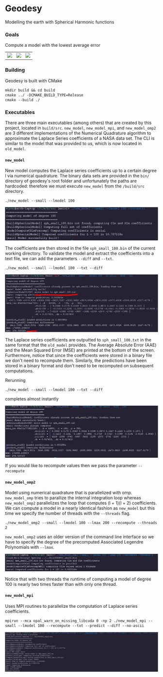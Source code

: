 # Geodesy

Modelling the earth with Spherical Harmonic functions

### Goals

Compute a model with the lowest average error

| | | |
| --- | --- | --- |
|![](tex/media/gif/sph_600.gif) | ![](tex/media/gif/sph_600_2.gif) | ![](tex/media/gif/sph_600_alt.gif) |

### Building

Geodesy is built with CMake
```
mkdir build && cd build
cmake ../ -DCMAKE_BUILD_TYPE=Release
cmake --build ./
```

### Executables

There are three main executables (among others) that are created by this project, located in `build/src`. `new_model`, `new_model_mpi`, and `new_model_omp2` are 3 different implementations of the Numerical Quadrature algorithm to approximate the Laplace Series coefficients of a NASA data set. The CLI is similar to the model that was provided to us, which is now located in `old_model`.

#### `new_model`
New model computes the Laplace series coefficients up to a certain degree l via numerical quadrature. The binary data sets are provided in the `bin/` directory of geodesy's root folder and unfortunately the paths are hardcoded: therefore we must execute `new_model` from the `/build/src` directory.

```
./new_model --small --lmodel 100
```

![](tex/media/new_model_run.png)

The coefficients are then stored in the file `sph_small_100.bin` of the current working directory. To validate the model and extract the coefficients into a text file, we can add the parameters `--diff` and `--txt`.

```
./new_model --small --lmodel 100 --txt --diff
```

![](tex/media/new_model_txt.png)

The Laplace series coefficients are outputted to `sph_small_100.txt` in the same format that the `old_model` provides. The Average Absolute Error (AAE) and the Mean Squared Error (MSE) are printed at the bottom of the screen. Furthermore, notice that since the coefficients were stored in a binary file we don't need to recompute them. Similarly, the predictions have been stored in a binary format and don't need to be recomputed on subsequent computations.

Rerunning
```
./new_model --small --lmodel 100 --txt --diff
```

completes almost instantly

![](tex/media/new_model_txt_rec.png)

If you would like to recompute values then we pass the parameter `--recompute`

#### `new_model_omp2`
Model using numerical quadrature that is parallelized with omp. `new_model_omp` tries to parallize the internal integration loop whereas `new_model_omp2` parallelizes the loop that computes (l + 1)(l + 2) coefficients. We can compute a model in a nearly identical fashion as `new_model` but this time we specify the number of threads with the `--threads` flag.

```
./new_model_omp2 --small --lmodel 100 --lmax 200 --recompute --threads 2
```

`new_model_omp2` uses an older version of the command line interface so we have to specify the degree of the precomputed Associated Legendre Polynomials with `--lmax`.

![](tex/media/new_model_omp.png)

Notice that with two threads the runtime of computing a model of degree 100 is nearly two times faster than with only one thread.

#### `new_model_mpi`
Uses MPI routines to parallelize the computation of Laplace series coefficients.

```
mpirun --mca opal_warn_on_missing_libcuda 0 -np 2 ./new_model_mpi --small --lmodel 100 --recompute --txt --predict --diff --no-ascii
```

![](tex/media/new_model_mpi.png)